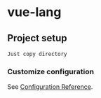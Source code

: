 # vue-lang

## Project setup
```
Just copy directory 
```


### Customize configuration
See [Configuration Reference](https://cli.vuejs.org/config/).

